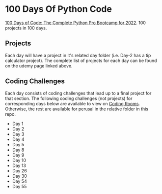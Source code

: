 # 100 Days Of Python Code
[100 Days of Code: The Complete Python Pro Bootcamp for 2022](https://www.udemy.com/course/100-days-of-code/). 100 projects in 100 days.

## Projects
Each day will have a project in it's related day folder (i.e. Day-2 has a tip calculator project). The complete list of projects for each day can be found on the udemy page linked above.

## Coding Challenges
Each day consists of coding challenges that lead up to a final project for that section. The following coding challenges (not projects) for corresponding days below are available to view on [Coding Rooms](https://app.codingrooms.com/management/dashboard). Otherwise, the rest are available for perusal in the relative folder in this repo.
* Day 1
* Day 2
* Day 3
* Day 4
* Day 5
* Day 8
* Day 9
* Day 10
* Day 13
* Day 26
* Day 30
* Day 54
* Day 55
